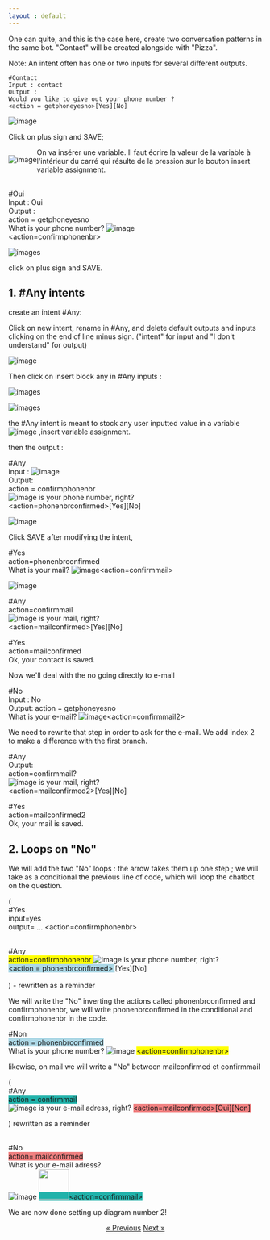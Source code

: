 ```yaml
---
layout : default
---
```


One can quite, and this is the case here, create two conversation patterns in the same bot. "Contact" will be created alongside with "Pizza".

Note: An intent often has one or two inputs for several different outputs.

    #Contact
    Input : contact
    Output : 
    Would you like to give out your phone number ?
    <action = getphoneyesno>[Yes][No]

![image](/assets/images/Contact-getphoneyesno-en.png)


Click on plus sign and SAVE;


<div style="float:left" markdown="1">

 ![image](/assets/images/assignment.png) 
</div> On va insérer une variable. Il faut écrire la valeur de la variable à l'intérieur du carré qui résulte de la pression sur le bouton insert variable assignment.<br>


<br>#Oui<br>
Input : Oui<br>
Output :<br>
action = getphoneyesno <br>
What is your phone number? ![image](/assets/images/phonenbr.png)<br>
<action=confirmphonenbr>

![images](/assets/images/yes-confirmphonenbr.png)

click on plus sign and SAVE.


## 1. #Any intents 

create an intent #Any:

Click on new intent, rename in #Any, and delete default outputs and inputs clicking on the end of line minus sign. ("intent" for input and "I don't understand" for output)

![image](assets/images/any-empty.png)

Then click on insert block any in #Any inputs :

![images](assets/images/any-block-input.png)


![images](assets/images/at-any-in-input.png)


the #Any intent is meant to stock any user inputted value in a variable ![image](/assets/images/assignment.png) ,insert variable assignment.

then the output :


#Any<br>
input : ![image](assets/images/at-any.png)<br>
Output:<br>
action = confirmphonenbr<br>
![image](assets/images/phonenbr.png) is your phone number, right?<br>
<action=phonenbrconfirmed>[Yes][No]<br>

![image](/assets/images/Any-phonenbrconfirmed-en.png)

Click SAVE after modifying the intent,


#Yes<br>
action=phonenbrconfirmed<br>
What is your mail? ![image](assets/images/mail.png)<action=confirmmail><br>

![image](/assets/images/Yes-confirmmail.png)

#Any<br>
action=confirmmail<br>
![image](assets/images/mail.png) is your mail, right?<br>
<action=mailconfirmed>[Yes][No]<br>



#Yes<br>
action=mailconfirmed<br>
Ok, your contact is saved.<br>


Now we'll deal with the no going directly to e-mail


#No<br>
Input : No<br>
Output:
action = getphoneyesno<br>
What is your e-mail? ![image](/assets/images/mail.png)<action=confirmmail2><br>

We need to rewrite that step in order to ask for the e-mail. We add index 2 to make a difference with the first branch. 

#Any<br>
Output:<br>
action=confirmmail?<br>
![image](/assets/images/mail.png) is your mail, right?<br>
<action=mailconfirmed2>[Yes][No]<br>

#Yes<br>
action=mailconfirmed2<br>
Ok, your mail is saved.<br>


## 2. Loops on "No"

We will add the two "No" loops : the arrow takes them up one step ; we will take as a conditional the previous line of code, which will loop the chatbot on the question.


(<br>
    #Yes<br>
    input=yes<br>
    output= ... <action=confirmphonenbr><br><br>

#Any<br>
<span style="background-color: #FFFF00"> action=confirmphonenbr </span>
![image](\assets\images\phonenbr.png) is your phone number, right?<br>
<span style="background-color:lightblue">&lt;action = phonenbrconfirmed&gt; </span>[Yes][No]<br><br>
 ) - rewritten as a reminder

 We will write the "No" inverting the actions called phonenbrconfirmed and confirmphonenbr, we will write phonenbrconfirmed in the conditional and confirmphonenbr in the code.


#Non<br>
<span style="background-color:lightblue">action = phonenbrconfirmed </span><br>
What is your phone number? ![image](/assets/images/phonenbr.png)
<span style="background-color: #FFFF00"> <action=confirmphonenbr> </span>

likewise, on mail we will write a "No" between mailconfirmed et confirmmail

(<br>
    #Any<br>
<span style="background-color: lightseagreen">action = confirmmail</span><br>
![image](/assets/images/mail.png) is your e-mail adress, right?
<span style="background-color: lightcoral">&lt;action=mailconfirmed&gt;[Oui][Non]</span><br>

) rewritten as a reminder<br><br>


#No<br>
<span style="background-color: lightcoral">action= mailconfirmed</span><br>
What is your e-mail adress?<br>
![image](/assets/images/mail.png)  <span style="background-color: lightseagreen"><!--(mail=*)--> <img width="60" class="text-aligned" src="images/mail.png">&lt;action=confirmmail&gt;</span>


We are now done setting up diagram number 2!


<div style = "text-align:center" markdown="1">
<a href="English-version7.html" class="previous">&laquo; Previous</a>
<a href="English-version9.html" class="next">Next &raquo;</a>
</div>


